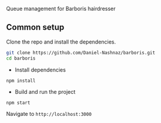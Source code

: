 Queue management for Barboris hairdresser



## Common setup

Clone the repo and install the dependencies.

```bash
git clone https://github.com/Daniel-Nashnaz/barboris.git
cd barboris
```

- Install dependencies
```
npm install
```
- Build and run the project
```
npm start
```
  Navigate to `http://localhost:3000`

```


